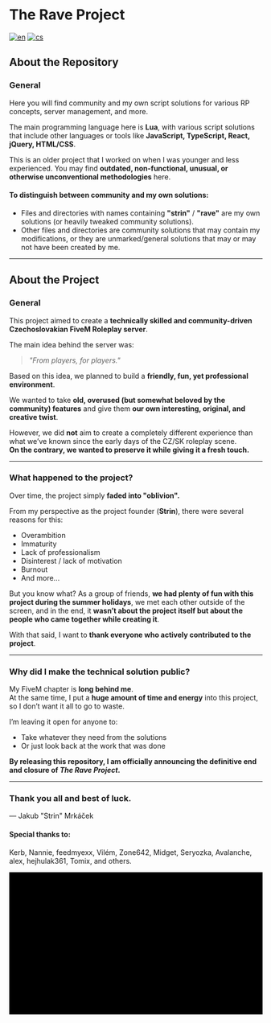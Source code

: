 # The Rave Project
[![en](https://img.shields.io/badge/lang-en-red.svg)](https://github.com/Strinousek/TheRaveProject/tree/master/README.md)
[![cs](https://img.shields.io/badge/lang-cs-blue.svg)](https://github.com/Strinousek/TheRaveProject/tree/master/README.cs.md)

## About the Repository

### General
Here you will find community and my own script solutions for various RP concepts, server management, and more.

The main programming language here is **Lua**, with various script solutions that include other languages or tools like **JavaScript, TypeScript, React, jQuery, HTML/CSS**.

This is an older project that I worked on when I was younger and less experienced. You may find **outdated, non-functional, unusual, or otherwise unconventional methodologies** here.

#### To distinguish between community and my own solutions:
- Files and directories with names containing **"strin"** / **"rave"** are my own solutions (or heavily tweaked community solutions).
- Other files and directories are community solutions that may contain my modifications, or they are unmarked/general solutions that may or may not have been created by me.

---

## About the Project

### General
This project aimed to create a **technically skilled and community-driven Czechoslovakian FiveM Roleplay server**.

The main idea behind the server was:  
> *"From players, for players."*

Based on this idea, we planned to build a **friendly, fun, yet professional environment**.

We wanted to take **old, overused (but somewhat beloved by the community) features** and give them **our own interesting, original, and creative twist**.

However, we did **not** aim to create a completely different experience than what we’ve known since the early days of the CZ/SK roleplay scene.  
**On the contrary, we wanted to preserve it while giving it a fresh touch.**

---

### What happened to the project?
Over time, the project simply **faded into "oblivion".**

From my perspective as the project founder (**Strin**), there were several reasons for this:
- Overambition
- Immaturity
- Lack of professionalism
- Disinterest / lack of motivation
- Burnout
- And more...

But you know what? As a group of friends, **we had plenty of fun with this project during the summer holidays**, we met each other outside of the screen, and in the end, it **wasn’t about the project itself but about the people who came together while creating it**.

With that said, I want to **thank everyone who actively contributed to the project**.

---

### Why did I make the technical solution public?
My FiveM chapter is **long behind me**.  
At the same time, I put a **huge amount of time and energy** into this project, so I don’t want it all to go to waste.

I’m leaving it open for anyone to:
- Take whatever they need from the solutions
- Or just look back at the work that was done

**By releasing this repository, I am officially announcing the definitive end and closure of *The Rave Project*.**

---

### Thank you all and best of luck.  
— Jakub "Strin" Mrkáček

#### Special thanks to:
Kerb, Nannie, feedmyexx, Vilém, Zone642, Midget, Seryozka, Avalanche, alex, hejhulak361, Tomix, and others.

![The Rave Project End](./rave_end.gif)
